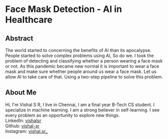 # Face Mask Detection - AI in Healthcare

## Abstract
The world started to concerning the benefits of AI than its apocalypse. People started to solve complex problems using AI, So do we. I took the problem of detecting and classifying whether a person wearing a face mask or not. As this pandemic became new normal it is important to wear a face mask and make sure whether people around us wear a face mask. Let us allow AI to take care of that. Using a two-step pipeline to solve this problem.

## About Me
Hi, I'm Vishal S R, I live in Chennai, I am a final year B-Tech CS student. I specialize in machine learning. I am a strong believer in self-learning. I see every problem as an opportunity to explore new things.<br>
LinkedIn: [vishalsr](www.linkedin.com/in/vishalsr) <br>
Github: [vishal-sr](https://github.com/vishal-sr) <br>
Instagram: [vishal.sr_](https://www.instagram.com/vishal.sr_) <br>
